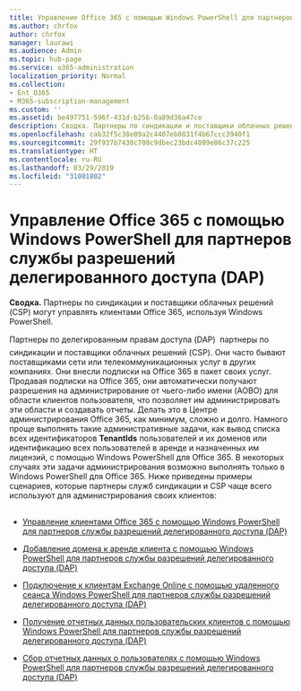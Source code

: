```yaml
---
title: Управление Office 365 с помощью Windows PowerShell для партнеров службы разрешений делегированного доступа (DAP)
ms.author: chrfox
author: chrfox
manager: laurawi
ms.audience: Admin
ms.topic: hub-page
ms.service: o365-administration
localization_priority: Normal
ms.collection:
- Ent_O365
- M365-subscription-management
ms.custom: ''
ms.assetid: be497751-596f-431d-b256-0a89d36a47ce
description: Сводка. Партнеры по синдикации и поставщики облачных решений (CSP) может использовать Windows PowerShell для управления пользовательскими клиентами Office 365.
ms.openlocfilehash: cab32f5c38e09a2c4407eb0831f4b67ccc3940f1
ms.sourcegitcommit: 29f937b7430c708c9dbec23bdc4089e86c37c225
ms.translationtype: HT
ms.contentlocale: ru-RU
ms.lasthandoff: 03/29/2019
ms.locfileid: "31001802"
---
```

# <a name="manage-office-365-with-windows-powershell-for-delegated-access-permissions-dap-partners"></a>Управление Office 365 с помощью Windows PowerShell для партнеров службы разрешений делегированного доступа (DAP)

 **Сводка.** Партнеры по синдикации и поставщики облачных решений (CSP) могут управлять клиентами Office 365, используя Windows PowerShell.
  
Партнеры по делегированным правам доступа (DAP)  партнеры по синдикации и поставщики облачных решений (CSP). Они часто бывают поставщиками сети или телекоммуникационных услуг в других компаниях. Они внесли подписки на Office 365 в пакет своих услуг. Продавая подписки на Office 365, они автоматически получают разрешения на администрирование от чьего-либо имени (AOBO) для области клиентов пользователя, что позволяет им администрировать эти области и создавать отчеты. Делать это в Центре администрирования Office 365, как минимум, сложно и долго. Намного проще выполнять такие административные задачи, как вывод списка всех идентификаторов **TenantIds** пользователей и их доменов или идентификацию всех пользователей в аренде и назначенных им лицензий, с помощью Windows PowerShell для Office 365. В некоторых случаях эти задачи администрирования возможно выполнять только в Windows PowerShell для Office 365. Ниже приведены примеры сценариев, которые партнеры служб синдикации и CSP чаще всего используют для администрирования своих клиентов:
  
## 

- [Управление клиентами Office 365 с помощью Windows PowerShell для партнеров службы разрешений делегированного доступа (DAP)](manage-office-365-tenants-with-windows-powershell-for-delegated-access-permissio.md)
    
- [Добавление домена к аренде клиента с помощью Windows PowerShell для партнеров службы разрешений делегированного доступа (DAP)](add-a-domain-to-a-client-tenancy-with-windows-powershell-for-delegated-access-pe.md)
    
- [Подключение к клиентам Exchange Online с помощью удаленного сеанса Windows PowerShell для партнеров службы разрешений делегированного доступа (DAP)](connect-to-exchange-online-tenants-with-remote-windows-powershell-for-delegated.md)
    
- [Получение отчетных данных пользовательских клиентов с помощью Windows PowerShell для партнеров службы разрешений делегированного доступа (DAP)](retrieve-customer-tenant-reporting-data-with-windows-powershell-for-delegated-ac.md)
    
- [Сбор отчетных данных о пользователях с помощью Windows PowerShell для партнеров службы разрешений делегированного доступа (DAP)](aggregate-customer-reporting-data-via-windows-powershell-for-delegated-access-pe.md)
    

